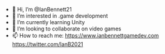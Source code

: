 - 👋 Hi, I’m @IanBennett21
- 👀 I’m interested in .game development
- 🌱 I’m currently learning Unity
- 💞️ I’m looking to collaborate on video games
- 📫 How to reach me:
https://www.ianbennettgamedev.com
https://twitter.com/IanB2021


